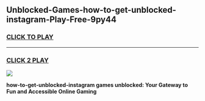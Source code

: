 
## Unblocked-Games-how-to-get-unblocked-instagram-Play-Free-9py44
<h3>
<a href="https://premium76.site?title=how-to-get-unblocked-instagram&ref=21A">CLICK TO PLAY</a></h3>
<hr>

<h3>
<a href="https://premium76.site?title=how-to-get-unblocked-instagram&ref=21A">CLICK 2 PLAY</a>
  
</h3>

<a href="https://premium76.site?title=how-to-get-unblocked-instagram&ref=21A"><img src="https://clearcache.store/games.png"></a>


**how-to-get-unblocked-instagram games unblocked: Your Gateway to Fun and Accessible Online Gaming**
